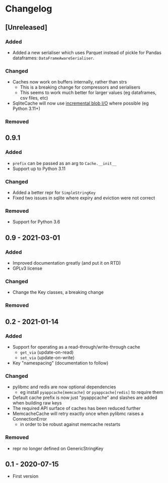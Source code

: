 # Changelog

## [Unreleased]
### Added

- Added a new serialiser which uses Parquet instead of pickle for Pandas
  dataframes: `DataFrameAwareSerialiser`.

### Changed

- Caches now work on buffers internally, rather than strs
  - This is a breaking change for compressors and serialisers
  - This seems to work much better for larger values (eg dataframes, csv files,
    etc)
- SqliteCache will now use [incremental blob
  I/O](https://www.sqlite.org/c3ref/blob.html) where possible (eg Python 3.11+)

### Removed

## 0.9.1

### Added

- `prefix` can be passed as an arg to `Cache.__init__`
- Support up to Python 3.11

### Changed

- Added a better repr for `SimpleStringKey`
- Fixed two issues in sqlite where expiry and eviction were not correct

### Removed

- Support for Python 3.6

## 0.9 - 2021-03-01

### Added

- Improved documentation greatly (and put it on RTD)
- GPLv3 license

### Changed

- Change the Key classes, a breaking change

### Removed

## 0.2 - 2021-01-14

### Added
- Support for operating as a read-through/write-through cache
  - `get_via` (update-on-read)
  - `set_via` (update-on-write)
- Key "namespacing" (documentation to follow)

### Changed
- pylibmc and redis are now optional dependencies
  - eg install `pyappcache[memcache]` or `pyappcache[redis]` to require them
- Default cache prefix is now just "pyappcache" and slashes are added when building raw keys
- The required API surface of caches has been reduced further
- MemcacheCache will retry exactly once when pylibmc raises a ConnectionError
  - in order to be robust against memcache restarts

### Removed
- repr no longer defined on GenericStringKey

## 0.1 - 2020-07-15

- First version
